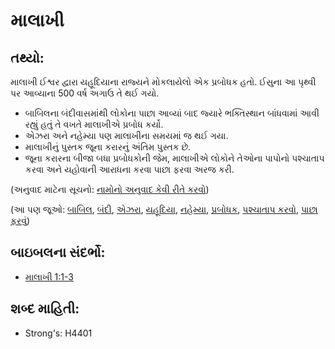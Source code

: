 # માલાખી 

## તથ્યો: 

માલાખી ઈશ્વર દ્વારા યહૂદિયાના રાજ્યને મોકલાયેલો એક પ્રબોધક હતો.
ઈસુના આ પૃથ્વી પર આવ્યાના 500 વર્ષ અગાઉ તે થઈ ગયો.

* બાબિલના બંદીવાસમાંથી લોકોના પાછા આવ્યાં બાદ જ્યારે ભક્તિસ્થાન બાંધવામાં આવી રહ્યું હતું તે વખતે માલાખીએ પ્રબોધ કર્યો.
* એઝરા અને નહેમ્યા પણ માલાખીના સમયમાં જ થઈ ગયા.
* માલાખીનું પુસ્તક જૂના કરારનું અંતિમ પુસ્તક છે.
* જૂના કરારના બીજા બધા પ્રબોધકોની જેમ, માલાખીએ લોકોને તેઓના પાપોનો પશ્ચાતાપ કરવા અને યહોવાની આરાધના કરવા પાછા ફરવા અરજ કરી.

(અનુવાદ માટેના સૂચનો: [નામોનો અનુવાદ કેવી રીતે કરવો](rc://gu/ta/man/translate/translate-names))

(આ પણ જૂઓ: [બાબિલ](../names/babylon.md), [બંદી](../other/captive.md), [એઝરા](../names/ezra.md), [યહૂદિયા](../names/kingdomofjudah.md), [નહેમ્યા](../names/nehemiah.md), [પ્રબોધક](../kt/prophet.md), [પશ્ચાતાપ કરવો](../kt/repent.md), [પાછા ફરવું](../other/turn.md))

## બાઇબલના સંદર્ભો: 

* [માલાખી 1:1-3](rc://gu/tn/help/mal/01/01)

## શબ્દ માહિતી: 

* Strong's: H4401
